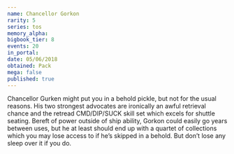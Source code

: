```yaml
---
name: Chancellor Gorkon
rarity: 5
series: tos
memory_alpha:
bigbook_tier: 8
events: 20
in_portal:
date: 05/06/2018
obtained: Pack
mega: false
published: true
---
```


Chancellor Gurken might put you in a behold pickle, but not for the usual reasons. His two strongest advocates are ironically an awful retrieval chance and the retread CMD/DIP/SUCK skill set which excels for shuttle seating. Bereft of power outside of ship ability, Gorkon could easily go years between uses, but he at least should end up with a quartet of collections which you may lose access to if he’s skipped in a behold. But don’t lose any sleep over it if you do.
